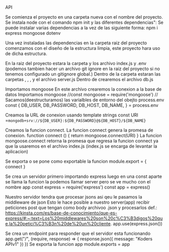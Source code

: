 API 

Se comienza el proyecto en una carpeta nueva con el nombre del proyecto.
Se instala node con el comando npm init y las diferentes dependencias":
Se puede instalar varias dependencias a la vez de las siguiente forma:
npm i express mongoose dotenv

Una vez instaladas las dependencias en la carpeta raiz del proyecto comenzamos con el diseño de la estructura limpia, este proyecto hara uso de dicha estructura.

En la raiz del proyecto estara la carpeta <src> y los archivo index.js y .env (podemos tambien hacer un archivo git ignore en la raiz del proyecto si no tenemos configurado un gitignore global.)
Dentro de la carpeta <src> estaran las carpetas <lib>, <models>, <routes>, <usecases> y el archivo server.js 
Dentro de <lib> crearemos el archivo db.js

<!--?    ARCHIVO db.js -->
Importamos mongoose 
En este archivo crearemos la conexion a la base de datos
Importamos mongoose //const mongoose = require('mongoose') //
Sacamos(deestructuramos) las varialbles de entorno del obejto process.env
const {
    DB_USER,
    DB_PASSWORD,
    DB_HOST,
    DB_NAME,
} = process.env 

Creamos la URL de conexion usando template strings
const URI =`mongodb+srv://${DB_USER}:${DB_PASSWORD}@${DB_HOST}/${DB_NAME}`

Creamos la funcion connect. La funcion connect genera la promesa de conexion.
function connect () {
    return mongoose.connect(URI)
}
La funcion mongoose.connect retorna la promesa que regresa la funcion connect ya que la usaremos
en el archivo index.js (index.js se encarga de levantar la aplicacion)

Se exporta o se pone como exportable la funcion 
module.export = { connect }

<!--* Este archivo se encarga de tener la logica para la conexcion y de crear la URI de conexion si queremos conectarnos a otra base de datos es en este archivo el que deberiamos modificar para poder hace la conexion exitosamenten=. ver 1:04 20 05 2024

<!--?    ARCHIVO server.js -->
Se crea un servidor primero importando express luego en una const aparte se llama la funcion
la podemos llamar server pero se ve mucho con el nombre app
const express = require('express')
const app = express()

Nuestro servidor tendra que procesar jsons asi qeu le pasamos la middleware de json
Esto le hace posible a nuestro server(app) recibir peticiones post que tengan como body archivoo
.json y procesarlos def.:  https://kinsta.com/es/base-de-conocimiento/que-es-express/#:~:text=Los%20middlewares%20son%20c%C3%B3digos%20que,la%20petici%C3%B3n%20de%20un%20cliente.
app.use(express.json())

Se crea un endpoint para responder que el servidor esta funcionando
app.get("/", (require, response) => {
    response.json({
        message: "Koders APIv1"
    })
})
Se exporta la funcion app
module.exports = app

<!-- ?    ARCHIVO index.js -->
